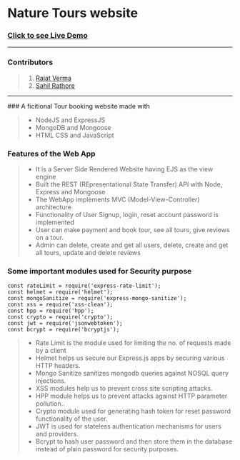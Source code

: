 # Nature Tours website

### [Click to see Live Demo](https://nat-tour.herokuapp.com/)

<hr />

### Contributors
> 1. [Rajat Verma](https://github.com/rajatverma311201)
> 2. [Sahil Rathore](https://github.com/rathoreSahil) 
<hr />
### A ficitional Tour booking website made with

> -   NodeJS and ExpressJS
> -   MongoDB and Mongoose
> -   HTML CSS and JavaScript
### Features of the Web App

> -   It is a Server Side Rendered Website having EJS as the view engine
> -   Built the REST (REpresentational State Transfer) API with Node, Express and Mongoose
> -   The WebApp implements MVC (Model-View-Controller) architecture
> -   Functionality of User Signup, login, reset account password is implemented
> -   User can make payment and book tour, see all tours, give reviews on a tour.
> -   Admin can delete, create and get all users, delete, create and get all tours, update and delete reviews
### Some important modules used for Security purpose

```
const rateLimit = require('express-rate-limit');
const helmet = require('helmet');
const mongoSanitize = require('express-mongo-sanitize');
const xss = require('xss-clean');
const hpp = require('hpp');
const crypto = require('crypto');
const jwt = require('jsonwebtoken');
const bcrypt = require('bcryptjs');
```

> -   Rate Limit is the module used for limiting the no. of requests made by a client
> -   Helmet helps us secure our Express.js apps by securing various HTTP headers.
> -   Mongo Sanitize sanitizes mongodb queries against NOSQL query injections.
> -   XSS modules help us to prevent cross site scripting attacks.
> -   HPP module helps us to prevent attacks against HTTP parameter pollution..
> -   Crypto module used for generating hash token for reset password functionality of the user.
> -   JWT is used for stateless authentication mechanisms for users and providers.
> -   Bcrypt to hash user password and then store them in the database instead of plain password for security purposes.